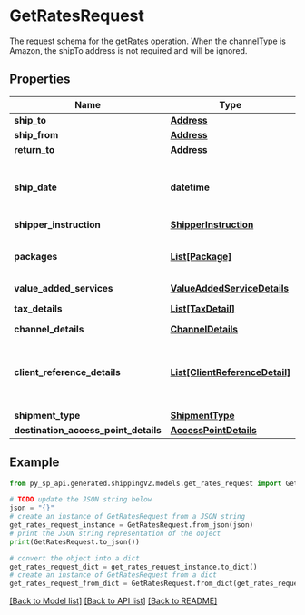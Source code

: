 # GetRatesRequest

The request schema for the getRates operation. When the channelType is Amazon, the shipTo address is not required and will be ignored.

## Properties

Name | Type | Description | Notes
------------ | ------------- | ------------- | -------------
**ship_to** | [**Address**](Address.md) |  | [optional] 
**ship_from** | [**Address**](Address.md) |  | 
**return_to** | [**Address**](Address.md) |  | [optional] 
**ship_date** | **datetime** | The ship date and time (the requested pickup). This defaults to the current date and time. | [optional] 
**shipper_instruction** | [**ShipperInstruction**](ShipperInstruction.md) |  | [optional] 
**packages** | [**List[Package]**](Package.md) | A list of packages to be shipped through a shipping service offering. | 
**value_added_services** | [**ValueAddedServiceDetails**](ValueAddedServiceDetails.md) |  | [optional] 
**tax_details** | [**List[TaxDetail]**](TaxDetail.md) | A list of tax detail information. | [optional] 
**channel_details** | [**ChannelDetails**](ChannelDetails.md) |  | 
**client_reference_details** | [**List[ClientReferenceDetail]**](ClientReferenceDetail.md) | Object to pass additional information about the MCI Integrator shipperType: List of ClientReferenceDetail | [optional] 
**shipment_type** | [**ShipmentType**](ShipmentType.md) |  | [optional] 
**destination_access_point_details** | [**AccessPointDetails**](AccessPointDetails.md) |  | [optional] 

## Example

```python
from py_sp_api.generated.shippingV2.models.get_rates_request import GetRatesRequest

# TODO update the JSON string below
json = "{}"
# create an instance of GetRatesRequest from a JSON string
get_rates_request_instance = GetRatesRequest.from_json(json)
# print the JSON string representation of the object
print(GetRatesRequest.to_json())

# convert the object into a dict
get_rates_request_dict = get_rates_request_instance.to_dict()
# create an instance of GetRatesRequest from a dict
get_rates_request_from_dict = GetRatesRequest.from_dict(get_rates_request_dict)
```
[[Back to Model list]](../README.md#documentation-for-models) [[Back to API list]](../README.md#documentation-for-api-endpoints) [[Back to README]](../README.md)


